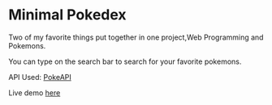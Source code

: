 # Minimal Pokedex

Two of my favorite things put together in one project,Web Programming and Pokemons.

You can type on the search bar to search for your favorite pokemons.

API Used: [PokeAPI](https://pokeapi.co/)

Live demo [here](https://minimal-pokedex.vercel.app/)

